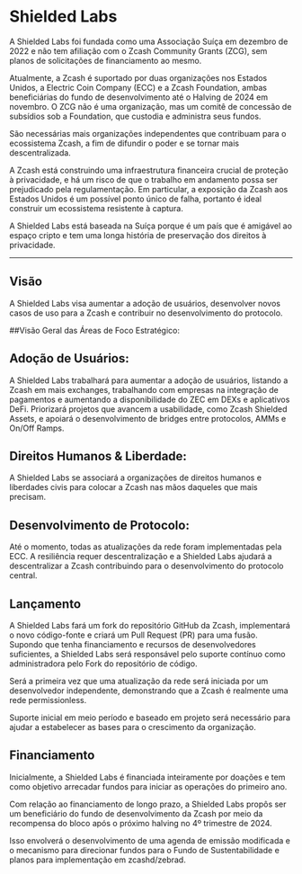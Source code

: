# Shielded Labs

A Shielded Labs foi fundada como uma Associação Suíça em dezembro de 2022 e não tem afiliação com o Zcash Community Grants (ZCG), sem planos de solicitações de financiamento ao mesmo.

Atualmente, a Zcash é suportado por duas organizações nos Estados Unidos, a Electric Coin Company (ECC) e a Zcash Foundation, ambas beneficiárias do fundo de desenvolvimento até o Halving de 2024 em novembro. O ZCG não é uma organização, mas um comitê de concessão de subsídios sob a Foundation, que custodia e administra seus fundos.

São necessárias mais organizações independentes que contribuam para o ecossistema Zcash, a fim de difundir o poder e se tornar mais descentralizada.

A Zcash está construindo uma infraestrutura financeira crucial de proteção à privacidade, e há um risco de que o trabalho em andamento possa ser prejudicado pela regulamentação. Em particular, a exposição da Zcash aos Estados Unidos é um possível ponto único de falha, portanto é ideal construir um ecossistema resistente à captura.

A Shielded Labs está baseada na Suíça porque é um país que é amigável ao espaço cripto e tem uma longa história de preservação dos direitos à privacidade.

---

## Visão

A Shielded Labs visa aumentar a adoção de usuários, desenvolver novos casos de uso para a Zcash e contribuir no desenvolvimento do protocolo.

##Visão Geral das Áreas de Foco Estratégico:

## Adoção de Usuários:

A Shielded Labs trabalhará para aumentar a adoção de usuários, listando a Zcash em mais exchanges, trabalhando com empresas na integração de pagamentos e aumentando a disponibilidade do ZEC em DEXs e aplicativos DeFi. Priorizará projetos que avancem a usabilidade, como Zcash Shielded Assets, e apoiará o desenvolvimento de bridges entre protocolos, AMMs e On/Off Ramps.

## Direitos Humanos & Liberdade:

A Shielded Labs se associará a organizações de direitos humanos e liberdades civis para colocar a Zcash nas mãos daqueles que mais precisam.


## Desenvolvimento de Protocolo:

Até o momento, todas as atualizações da rede foram implementadas pela ECC. A resiliência requer descentralização e a Shielded Labs ajudará a descentralizar a Zcash contribuindo para o desenvolvimento do protocolo central.

## Lançamento

A Shielded Labs fará um fork do repositório GitHub da Zcash, implementará o novo código-fonte e criará um Pull Request (PR) para uma fusão. Supondo que tenha financiamento e recursos de desenvolvedores suficientes, a Shielded Labs será responsável pelo suporte contínuo como administradora pelo Fork do repositório de código.

Será a primeira vez que uma atualização da rede será iniciada por um desenvolvedor independente, demonstrando que a Zcash é realmente uma rede permissionless.

Suporte inicial em meio período e baseado em projeto será necessário para ajudar a estabelecer as bases para o crescimento da organização.

## Financiamento

Inicialmente, a Shielded Labs é financiada inteiramente por doações e tem como objetivo arrecadar fundos para iniciar as operações do primeiro ano.

Com relação ao financiamento de longo prazo, a Shielded Labs propôs ser um beneficiário do fundo de desenvolvimento da Zcash por meio da recompensa do bloco após o próximo halving no 4º trimestre de 2024.

Isso envolverá o desenvolvimento de uma agenda de emissão modificada e o mecanismo para direcionar fundos para o Fundo de Sustentabilidade e planos para implementação em zcashd/zebrad.

